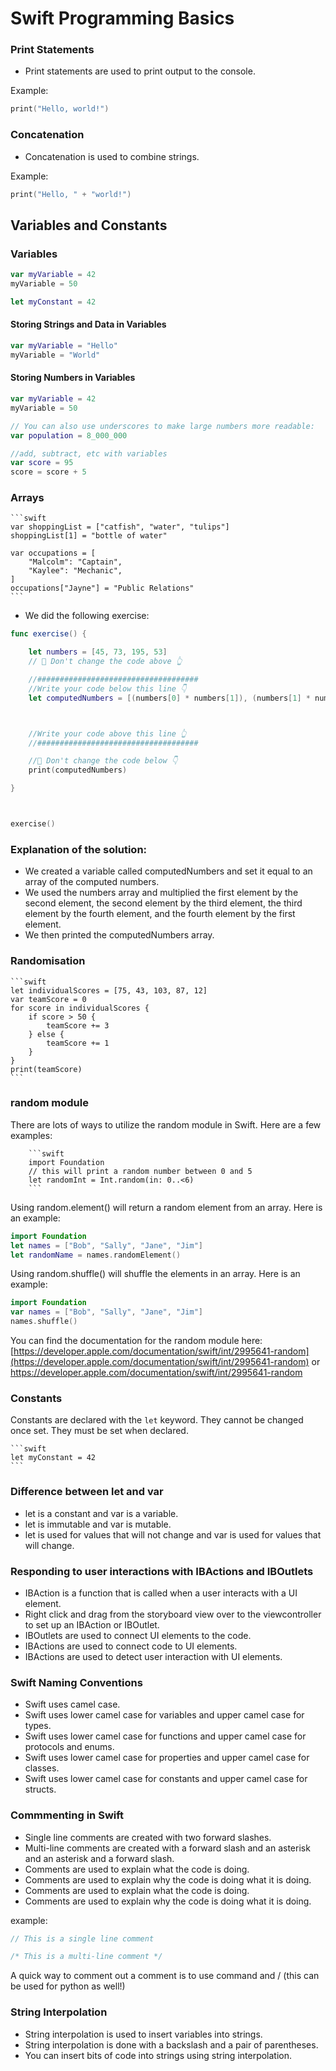# Swift Programming Basics

### Print Statements

* Print statements are used to print output to the console.

Example:

```swift
print("Hello, world!")
```

### Concatenation

* Concatenation is used to combine strings.

Example:

```swift
print("Hello, " + "world!")
```


## Variables and Constants

### Variables

```swift
var myVariable = 42
myVariable = 50

let myConstant = 42
```

#### Storing Strings and Data in Variables

```swift
var myVariable = "Hello"
myVariable = "World"
```

#### Storing Numbers in Variables

```swift
var myVariable = 42
myVariable = 50

// You can also use underscores to make large numbers more readable:
var population = 8_000_000

//add, subtract, etc with variables
var score = 95
score = score + 5
```

### Arrays
    
    ```swift
    var shoppingList = ["catfish", "water", "tulips"]
    shoppingList[1] = "bottle of water"

    var occupations = [
        "Malcolm": "Captain",
        "Kaylee": "Mechanic",
    ]
    occupations["Jayne"] = "Public Relations"
    ```
* We did the following exercise:

```swift
func exercise() {

    let numbers = [45, 73, 195, 53]
    // 🚨 Don't change the code above 👆

    //####################################
    //Write your code below this line 👇
    let computedNumbers = [(numbers[0] * numbers[1]), (numbers[1] * numbers[2]), (numbers[2] * numbers[3]), (numbers[3] * numbers[0])]



    //Write your code above this line 👆
    //####################################

    //🚨 Don't change the code below 👇
    print(computedNumbers)

}



exercise()

```
### Explanation of the solution:
* We created a variable called computedNumbers and set it equal to an array of the computed numbers. 
* We used the numbers array and multiplied the first element by the second element, the second element by the third element, the third element by the fourth element, and the fourth element by the first element.
* We then printed the computedNumbers array.


### Randomisation
    
    ```swift
    let individualScores = [75, 43, 103, 87, 12]
    var teamScore = 0
    for score in individualScores {
        if score > 50 {
            teamScore += 3
        } else {
            teamScore += 1
        }
    }
    print(teamScore)
    ```

### random module

There are lots of ways to utilize the random module in Swift.  Here are a few examples:
    
        ```swift
        import Foundation
        // this will print a random number between 0 and 5
        let randomInt = Int.random(in: 0..<6)
        ```

Using random.element() will return a random element from an array.  Here is an example:

```swift
import Foundation
let names = ["Bob", "Sally", "Jane", "Jim"]
let randomName = names.randomElement()
```

Using random.shuffle() will shuffle the elements in an array.  Here is an example:

```swift
import Foundation
var names = ["Bob", "Sally", "Jane", "Jim"]
names.shuffle()
```


You can find the documentation for the random module here: [https://developer.apple.com/documentation/swift/int/2995641-random](https://developer.apple.com/documentation/swift/int/2995641-random) or https://developer.apple.com/documentation/swift/int/2995641-random

### Constants
 Constants are declared with the `let` keyword.
 They cannot be changed once set.
 They must be set when declared.   

    ```swift
    let myConstant = 42
    ```


### Difference between let and var

* let is a constant and var is a variable.
* let is immutable and var is mutable.
* let is used for values that will not change and var is used for values that will change.


### Responding to user interactions with IBActions and IBOutlets

* IBAction is a function that is called when a user interacts with a UI element.
* Right click and drag from the storyboard view over to the viewcontroller to set up an IBAction or IBOutlet.
* IBOutlets are used to connect UI elements to the code.
* IBActions are used to connect code to UI elements.
* IBActions are used to detect user interaction with UI elements.


### Swift Naming Conventions

* Swift uses camel case.
* Swift uses lower camel case for variables and upper camel case for types.
* Swift uses lower camel case for functions and upper camel case for protocols and enums.
* Swift uses lower camel case for properties and upper camel case for classes.
* Swift uses lower camel case for constants and upper camel case for structs.


### Commmenting in Swift

* Single line comments are created with two forward slashes.
* Multi-line comments are created with a forward slash and an asterisk and an asterisk and a forward slash.
* Comments are used to explain what the code is doing.
* Comments are used to explain why the code is doing what it is doing.
* Comments are used to explain what the code is doing.
* Comments are used to explain why the code is doing what it is doing.


example: 

```swift
// This is a single line comment

/* This is a multi-line comment */

```

A quick way to comment out a comment is to use command and / (this can be used for python as well!)




### String Interpolation

* String interpolation is used to insert variables into strings.
* String interpolation is done with a backslash and a pair of parentheses.
* You can insert bits of code into strings using string interpolation.
